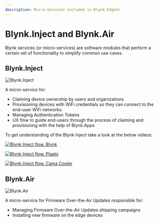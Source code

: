 ```yaml
---
description: Micro-Services included in Blynk.Edgent
---
```


# Blynk.Inject and Blynk.Air

Blynk services (or micro-services) are software modules that perform a certain set of functionality to simplify common use cases.

## Blynk.Inject

![Blynk.Inject](https://user-images.githubusercontent.com/72824404/119472455-ef9ddb80-bd52-11eb-9c6a-e54746ae32dd.png)

A micro-service for:

* Claiming device ownership by users and organizations
* Provisioning devices with WiFi credentials so they can connect to the end-user WiFi networks.
* Managing Authentication Tokens
* UX flow to guide end-users through the process of claiming and provisioning with the help of Blynk.Apps

To get understanding of the Blynk Inject take a look at the below videos:

[![Blynk Inject flow. Blynk](http://img.youtube.com/vi/bXPEEmsEtPM/0.jpg)](http://www.youtube.com/watch?v=bXPEEmsEtPM)

[![Blynk Inject flow. Plaato](http://img.youtube.com/vi/4RGAn0tlrHs/0.jpg)](http://www.youtube.com/watch?v=4RGAn0tlrHs)

[![Blynk Inject flow. Cama Cooler](http://img.youtube.com/vi/GPneDxWvp4U/0.jpg)](http://www.youtube.com/watch?v=GPneDxWvp4U)



## Blynk.Air

![Blynk.Air](https://user-images.githubusercontent.com/72824404/119467722-72706780-bd4e-11eb-809c-eebfe3078bb1.png)

A micro-service for Firmware Over-the-Air Updates responsible for:

* Managing Firmware Over-the-Air Updates shipping campaigns
* Installing new firmware on the edge devices
